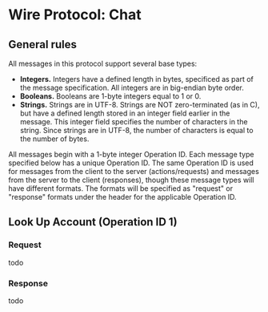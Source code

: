 # Wire Protocol: Chat

## General rules

All messages in this protocol support several base types:

- **Integers.** Integers have a defined length in bytes, specificed as part of the message specification. All integers are in big-endian byte order.
- **Booleans.** Booleans are 1-byte integers equal to 1 or 0.
- **Strings.** Strings are in UTF-8. Strings are NOT zero-terminated (as in C), but have a defined length stored in an integer field earlier in the message. This integer field specifies the number of characters in the string. Since strings are in UTF-8, the number of characters is equal to the number of bytes.

All messages begin with a 1-byte integer Operation ID. Each message type specified below has a unique Operation ID. The same Operation ID is used for messages from the client to the server (actions/requests) and messages from the server to the client (responses), though these message types will have different formats. The formats will be specified as "request" or "response" formats under the header for the applicable Operation ID.

## Look Up Account (Operation ID 1)

### Request

todo

### Response

todo
